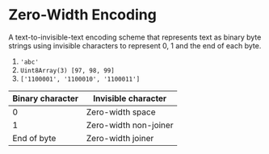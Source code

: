 # Zero-Width Encoding

A text-to-invisible-text encoding scheme that represents text as binary byte strings using invisible characters to represent 0, 1 and the end of each byte.

1. `'abc'`
2. `Uint8Array(3) [97, 98, 99]`
3. `['1100001', '1100010', '1100011']`

| Binary character | Invisible character   |
| ---------------- | --------------------- |
| 0                | Zero-width space      |
| 1                | Zero-width non-joiner |
| End of byte      | Zero-width joiner     |
